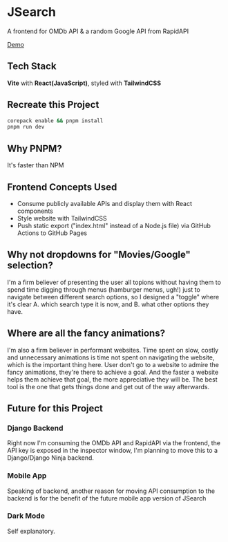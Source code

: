 # JSearch
A frontend for OMDb API & a random Google API from RapidAPI

[Demo](https://lostmypillow.github.io/jsearch-react)


## Tech Stack
**Vite** with **React(JavaScript)**, styled with **TailwindCSS**


## Recreate this Project

```bash
corepack enable && pnpm install
pnpm run dev
```

## Why PNPM?

It's faster than NPM


## Frontend Concepts Used
- Consume publicly available APIs and display them with React components
- Style website with TailwindCSS
- Push static export ("index.html" instead of a Node.js file) via GitHub Actions to GitHub Pages


## Why not dropdowns for "Movies/Google" selection?
I'm a  firm believer of presenting the user all topions without having them to spend time digging through menus (hamburger menus, ugh!) just to navigate between different search options, so I designed a "toggle" where it's clear A. which search type it is now, and B. what other options they have.


## Where are all the fancy animations?
I'm also a firm believer in performant websites. Time spent on slow, costly and unnecessary animations is time not spent on navigating the website, which is the important thing here. User don't go to a website to admire the fancy animations, they're there to achieve a goal. And the faster a website helps them achieve that goal, the more appreciative they will be. The best tool is the one that gets things done and get out of the way afterwards.


## Future for this Project

### Django Backend
Right now I'm consuming the OMDb API and RapidAPI via the frontend, the API key is exposed in the inspector window, I'm planning to move this to a Django/Django Ninja backend.

### Mobile App
Speaking of backend, another reason for moving API consumption to the backend is for the benefit of the future mobile app version of JSearch

### Dark Mode
Self explanatory.
